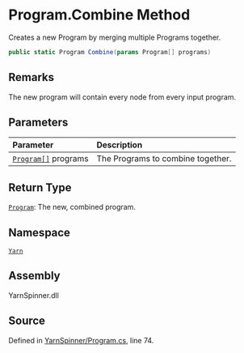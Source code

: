 <!-- This file was generated by a tool. Do not edit this file by hand. -->

# Program.Combine Method

Creates a new Program by merging multiple Programs together.


```csharp
public static Program Combine(params Program[] programs)
```
## Remarks

The new program will contain every node from every input
program.


## Parameters
|Parameter|Description|
|:---|:---|
|[`Program[]`](/api/csharp/yarn/program.md) programs|The Programs to combine together.|
## Return Type
[`Program`](/api/csharp/yarn/program.md): The new, combined program.



## Namespace
[`Yarn`](/api/csharp/yarn/README.md)

## Assembly
YarnSpinner.dll

## Source
Defined in [YarnSpinner/Program.cs](https://github.com/YarnSpinnerTool/YarnSpinner//blob/develop/YarnSpinner/Program.cs#L74), line 74.
